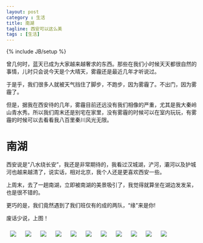 ```yaml
---
layout: post
category : 生活
title: 南湖
tagline: 西安可以这么美
tags : [生活]
---
```

{% include JB/setup %}

曾几何时，蓝天已成为大家越来越奢求的东西。那些在我们小时候天天都很自然的事情，儿时只会说今天是个大晴天，雾霾还是最近几年才听说过。

于是乎，我们很多人就被天气挡住了脚步，不跑步，因为雾霾了。不出门，因为雾霾了。

但是，据我在西安待的几年，雾霾目前还远没有我们相像的严重，尤其是我大秦岭山青水秀。所以我们周末还是别宅在家里，没有雾霾的时候可以在室内玩玩，有雾霾的时候可以去看看我八百里秦川风光无限。


# 南湖

西安说是“八水绕长安”，我还是非常期待的，我看过汉城湖，浐河，灞河以及护城河也越来越清了，说实话，相对北京，我个人还是更喜欢西安一些。

上周末，去了一趟南湖，立即被南湖的美景吸引了，我觉得就算坐在湖边发发呆，也是很不错的。

更巧的是，我们竟然遇到了我们班仅有的成的两队，“缘"来是你!

废话少说，上图！

<img style="margin:10px; max-width:800px;" class="img-responsive img-rounded" src="/assets/images/nanhu/1.jpg"/>
<img style="margin:10px;max-width:800px;" class="img-responsive img-rounded" src="/assets/images/nanhu/2.jpg"/>
<img style="margin:10px;max-width:800px;" class="img-responsive img-rounded" src="/assets/images/nanhu/3.jpg"/>
<img style="margin:10px;max-width:800px;" class="img-responsive img-rounded" src="/assets/images/nanhu/4.jpg"/>
<img style="margin:10px;max-width:800px;" class="img-responsive img-rounded" src="/assets/images/nanhu/5.jpg"/>
<img style="margin:10px;max-width:800px;" class="img-responsive img-rounded" src="/assets/images/nanhu/6.jpg"/>
<img style="margin:10px; max-width:800px;" class="img-responsive img-rounded" src="/assets/images/nanhu/7.jpg"/>
<img style="margin:10px;max-width:800px;" class="img-responsive img-rounded" src="/assets/images/nanhu/8.jpg"/>
<img style="margin:10px;max-width:800px;" class="img-responsive img-rounded" src="/assets/images/nanhu/9.jpg"/>
<img style="margin:10px;max-width:800px;" class="img-responsive img-rounded" src="/assets/images/nanhu/10.jpg"/>
<img style="margin:10px;max-width:800px;" class="img-responsive img-rounded" src="/assets/images/nanhu/11.jpg"/>


